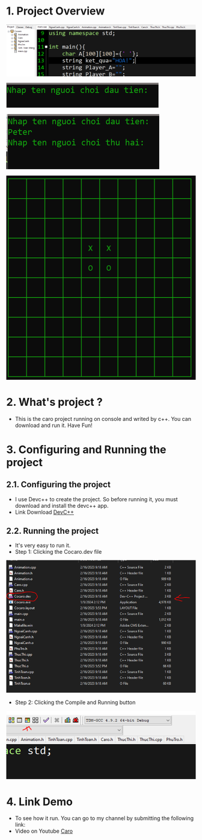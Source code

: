# 1. Project Overview

![](Image/Overview_1.PNG)

![](Image/Overview_2.PNG)

![](Image/Overview_3.PNG)

![](Image/Overview_4.PNG)

# 2. What's project ?
- This is the caro project running on console and writed by c++. You can download and run it. Have Fun!
# 3. Configuring and Running the project
## 2.1. Configuring the project
- I use Devc++ to create the project. So before running it, you must download and install the devc++ app.
- Link Download [DevC++](https://sourceforge.net/projects/orwelldevcpp/)
## 2.2. Running the project
- It's very easy to run it.
- Step 1: Clicking the Cocaro.dev file
 
![](<Image/running_the_project.PNG>)	
	
- Step 2: Clicking the Compile and Running button	

![](<Image/running_the_project_2.PNG>)

# 4. Link Demo
- To see how it run. You can go to my channel by submitting the following link:
- Video on Youtube [Caro](https://www.youtube.com/watch?v=ACS88-aGXAg&list=PLQ2CCbB0dUEvVqunPohu795RpU3rJe5qS)

